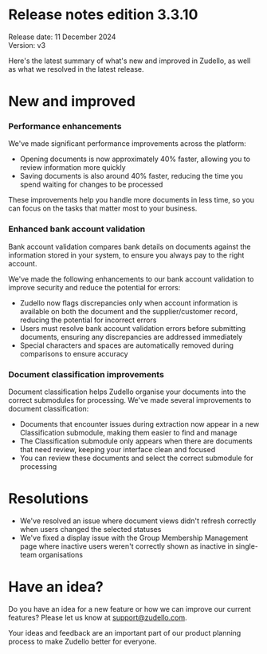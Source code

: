 # Release notes edition 3.3.10

Release date: 11 December 2024  
Version: v3

Here's the latest summary of what's new and improved in Zudello, as well as what we resolved in the latest release.

# New and improved

### Performance enhancements

We've made significant performance improvements across the platform:

- Opening documents is now approximately 40% faster, allowing you to review information more quickly
- Saving documents is also around 40% faster, reducing the time you spend waiting for changes to be processed

These improvements help you handle more documents in less time, so you can focus on the tasks that matter most to your business.

### Enhanced bank account validation

Bank account validation compares bank details on documents against the information stored in your system, to ensure you always pay to the right account.

We've made the following enhancements to our bank account validation to improve security and reduce the potential for errors:

- Zudello now flags discrepancies only when account information is available on both the document and the supplier/customer record, reducing the potential for incorrect errors
- Users must resolve bank account validation errors before submitting documents, ensuring any discrepancies are addressed immediately
- Special characters and spaces are automatically removed during comparisons to ensure accuracy

### Document classification improvements

Document classification helps Zudello organise your documents into the correct submodules for processing. We've made several improvements to document classification:

- Documents that encounter issues during extraction now appear in a new Classification submodule, making them easier to find and manage
- The Classification submodule only appears when there are documents that need review, keeping your interface clean and focused
- You can review these documents and select the correct submodule for processing

# Resolutions

- We've resolved an issue where document views didn't refresh correctly when users changed the selected statuses
- We've fixed a display issue with the Group Membership Management page where inactive users weren't correctly shown as inactive in single-team organisations

# Have an idea?

Do you have an idea for a new feature or how we can improve our current features? Please let us know at [support@zudello.com](mailto:support@zudello.com). 

Your ideas and feedback are an important part of our product planning process to make Zudello better for everyone.